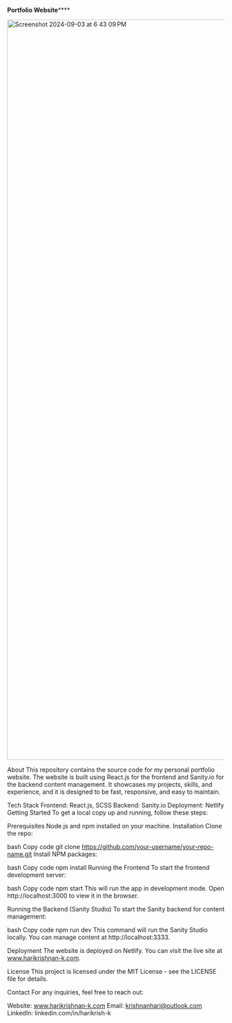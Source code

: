 **Portfolio Website******

<img width="1710" alt="Screenshot 2024-09-03 at 6 43 09 PM" src="https://github.com/user-attachments/assets/eda612cf-fdc2-4af9-9cb2-bdf63c2f8edf">

About
This repository contains the source code for my personal portfolio website. The website is built using React.js for the frontend and Sanity.io for the backend content management. It showcases my projects, skills, and experience, and it is designed to be fast, responsive, and easy to maintain.

Tech Stack
Frontend: React.js, SCSS
Backend: Sanity.io
Deployment: Netlify
Getting Started
To get a local copy up and running, follow these steps:

Prerequisites
Node.js and npm installed on your machine.
Installation
Clone the repo:

bash
Copy code
git clone https://github.com/your-username/your-repo-name.git
Install NPM packages:

bash
Copy code
npm install
Running the Frontend
To start the frontend development server:

bash
Copy code
npm start
This will run the app in development mode. Open http://localhost:3000 to view it in the browser.

Running the Backend (Sanity Studio)
To start the Sanity backend for content management:

bash
Copy code
npm run dev
This command will run the Sanity Studio locally. You can manage content at http://localhost:3333.

Deployment
The website is deployed on Netlify. You can visit the live site at www.harikrishnan-k.com.

License
This project is licensed under the MIT License - see the LICENSE file for details.

Contact
For any inquiries, feel free to reach out:

Website: www.harikrishnan-k.com
Email: krishnanhari@outlook.com
LinkedIn: linkedin.com/in/harikrish-k
